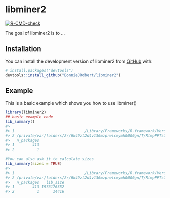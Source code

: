 
<!-- README.md is generated from README.Rmd. Please edit that file -->

# libminer2

<!-- badges: start -->

[![R-CMD-check](https://github.com/BonnieJRobert/libminer2/actions/workflows/R-CMD-check.yaml/badge.svg)](https://github.com/BonnieJRobert/libminer2/actions/workflows/R-CMD-check.yaml)
<!-- badges: end -->

The goal of libminer2 is to …

## Installation

You can install the development version of libminer2 from
[GitHub](https://github.com/) with:

``` r
# install.packages("devtools")
devtools::install_github("BonnieJRobert/libminer2")
```

## Example

This is a basic example which shows you how to use libminer()

``` r
library(libminer2)
## basic example code
lib_summary()
#>                                                                                        library
#> 1                               /Library/Frameworks/R.framework/Versions/4.2/Resources/library
#> 2 /private/var/folders/2r/6k49zt2d4v136mzprwlcmymh0000gn/T/RtmpPPTsIP/temp_libpath7b7f360b1bae
#>   n_packages
#> 1        413
#> 2          1

#You can also ask it to calculate sizes
lib_summary(sizes = TRUE)
#>                                                                                        library
#> 1                               /Library/Frameworks/R.framework/Versions/4.2/Resources/library
#> 2 /private/var/folders/2r/6k49zt2d4v136mzprwlcmymh0000gn/T/RtmpPPTsIP/temp_libpath7b7f360b1bae
#>   n_packages   lib_size
#> 1        413 1976176352
#> 2          1      14416
```
